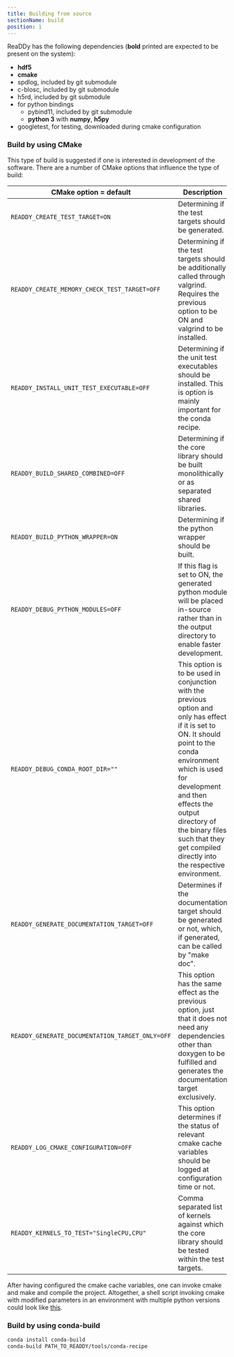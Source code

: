 ```yaml
---
title: Building from source
sectionName: build
position: 1
---
```


ReaDDy has the following dependencies (__bold__ printed are expected to be present on the system):
- __hdf5__
- __cmake__
- spdlog, included by git submodule
- c-blosc, included by git submodule
- h5rd, included by git submodule
- for python bindings
	- pybind11, included by git submodule
	- __python 3__ with __numpy__, __h5py__
- googletest, for testing, downloaded during cmake configuration

### Build by using CMake
This type of build is suggested if one is interested in development of the software. There are a number of CMake options that influence the type of build:

| CMake option = default                          | Description |
| ----------------------------------------------- | --- |
| `READDY_CREATE_TEST_TARGET=ON`                  | Determining if the test targets should be generated. |
| `READDY_CREATE_MEMORY_CHECK_TEST_TARGET=OFF`    | Determining if the test targets should be additionally called through valgrind. Requires the previous option to be ON and valgrind to be installed. |
| `READDY_INSTALL_UNIT_TEST_EXECUTABLE=OFF`       | Determining if the unit test executables should be installed. This is option is mainly important for the conda recipe. |
| `READDY_BUILD_SHARED_COMBINED=OFF`              | Determining if the core library should be built monolithically or as separated shared libraries. |
| `READDY_BUILD_PYTHON_WRAPPER=ON`                | Determining if the python wrapper should be built. |
| `READDY_DEBUG_PYTHON_MODULES=OFF`               | If this flag is set to ON, the generated python module will be placed in-source rather than in the output directory to enable faster development. |
| `READDY_DEBUG_CONDA_ROOT_DIR=""`                | This option is to be used in conjunction with the previous option and only has effect if it is set to ON. It should point to the conda environment which is used for development and then effects the output directory of the binary files such that they get compiled directly into the respective environment. |
| `READDY_GENERATE_DOCUMENTATION_TARGET=OFF`      | Determines if the documentation target should be generated or not, which, if generated, can be called by "make doc". |
| `READDY_GENERATE_DOCUMENTATION_TARGET_ONLY=OFF` | This option has the same effect as the previous option, just that it does not need any dependencies other than doxygen to be fulfilled and generates the documentation target exclusively. |
| `READDY_LOG_CMAKE_CONFIGURATION=OFF`            | This option determines if the status of relevant cmake cache variables should be logged at configuration time or not. |
| `READDY_KERNELS_TO_TEST="SingleCPU,CPU"`        | Comma separated list of kernels against which the core library should be tested within the test targets. |

After having configured the cmake cache variables, one can invoke cmake and make and compile the project.
Altogether, a shell script invoking cmake with modified parameters in an environment with multiple python versions could look like [this](https://github.com/readdy/readdy/blob/master/tools/dev/configure.sh).

### Build by using conda-build
```bash
conda install conda-build
conda-build PATH_TO_READDY/tools/conda-recipe
```

